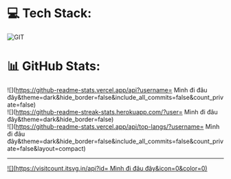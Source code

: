 
# 💻 Tech Stack:
![GIT](https://img.shields.io/badge/Git-fc6d26?style=for-the-badge&logo=git&logoColor=white)
# 📊 GitHub Stats:
![](https://github-readme-stats.vercel.app/api?username= Mình đi đâu đây&theme=dark&hide_border=false&include_all_commits=false&count_private=false)<br/>
![](https://github-readme-streak-stats.herokuapp.com/?user= Mình đi đâu đây&theme=dark&hide_border=false)<br/>
![](https://github-readme-stats.vercel.app/api/top-langs/?username= Mình đi đâu đây&theme=dark&hide_border=false&include_all_commits=false&count_private=false&layout=compact)

---
[![](https://visitcount.itsvg.in/api?id= Mình đi đâu đây&icon=0&color=0)](https://visitcount.itsvg.in)

<!-- Proudly created with GPRM ( https://gprm.itsvg.in ) -->
